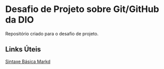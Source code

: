 # Desafio de Projeto sobre Git/GitHub da DIO
Repositório criado para o desafio de projeto.

## Links Úteis
[Sintaxe Básica Markd](https://www.markdownguide.org/basic-syntax)
